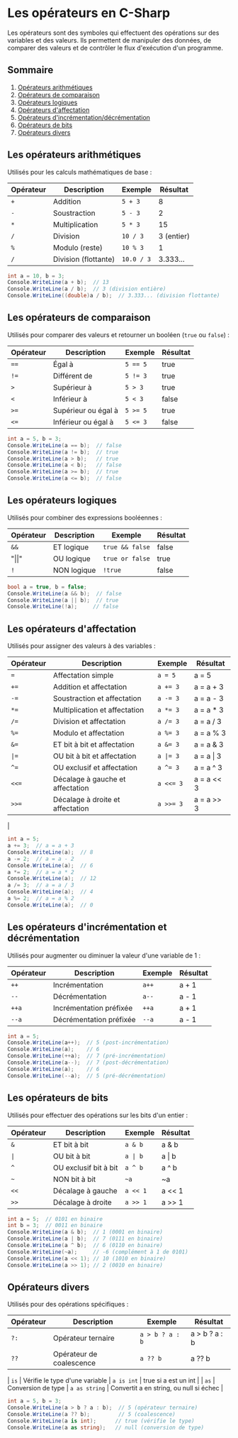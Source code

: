 # Les opérateurs en C-Sharp

Les opérateurs sont des symboles qui effectuent des opérations sur des variables et des valeurs. Ils permettent de manipuler des données, de comparer des valeurs et de contrôler le flux d'exécution d'un programme.

## Sommaire

1. [Opérateurs arithmétiques](#les-opérateurs-arithmétiques)
2. [Opérateurs de comparaison](#les-opérateurs-de-comparaison)
3. [Opérateurs logiques](#les-opérateurs-logiques)
4. [Opérateurs d'affectation](#les-opérateurs-daffectation)
5. [Opérateurs d'incrémentation/décrémentation](#les-opérateurs-dincrémentation-et-décrémentation)
6. [Opérateurs de bits](#les-opérateurs-de-bits)
7. [Opérateurs divers](#opérateurs-divers)

## Les opérateurs arithmétiques

Utilisés pour les calculs mathématiques de base :

| Opérateur | Description          | Exemple    | Résultat   |
| --------- | -------------------- | ---------- | ---------- |
| `+`       | Addition             | `5 + 3`    | 8          |
| `-`       | Soustraction         | `5 - 3`    | 2          |
| `*`       | Multiplication       | `5 * 3`    | 15         |
| `/`       | Division             | `10 / 3`   | 3 (entier) |
| `%`       | Modulo (reste)       | `10 % 3`   | 1          |
| `/`       | Division (flottante) | `10.0 / 3` | 3.333...   |

```csharp
int a = 10, b = 3;
Console.WriteLine(a + b);  // 13
Console.WriteLine(a / b);  // 3 (division entière)
Console.WriteLine((double)a / b);  // 3.333... (division flottante)
```

## Les opérateurs de comparaison

Utilisés pour comparer des valeurs et retourner un booléen (`true` ou `false`) :

| Opérateur | Description         | Exemple  | Résultat |
| --------- | ------------------- | -------- | -------- |
| `==`      | Égal à              | `5 == 5` | true     |
| `!=`      | Différent de        | `5 != 3` | true     |
| `>`       | Supérieur à         | `5 > 3`  | true     |
| `<`       | Inférieur à         | `5 < 3`  | false    |
| `>=`      | Supérieur ou égal à | `5 >= 5` | true     |
| `<=`      | Inférieur ou égal à | `5 <= 3` | false    |

```csharp
int a = 5, b = 3;
Console.WriteLine(a == b);  // false
Console.WriteLine(a != b);  // true
Console.WriteLine(a > b);   // true
Console.WriteLine(a < b);   // false
Console.WriteLine(a >= b);  // true
Console.WriteLine(a <= b);  // false
```

## Les opérateurs logiques

Utilisés pour combiner des expressions booléennes :

| Opérateur | Description | Exemple         | Résultat |
| --------- | ----------- | --------------- | -------- |
| `&&`      | ET logique  | `true && false` | false    |
| "\|\|"    | OU logique  | `true or false` | true     |
| `!`       | NON logique | `!true`         | false    |

```csharp
bool a = true, b = false;
Console.WriteLine(a && b);  // false
Console.WriteLine(a || b);  // true
Console.WriteLine(!a);     // false
```

## Les opérateurs d'affectation

Utilisés pour assigner des valeurs à des variables :

| Opérateur | Description                      | Exemple   | Résultat   |
| --------- | -------------------------------- | --------- | ---------- |
| `=`       | Affectation simple               | `a = 5`   | a = 5      |
| `+=`      | Addition et affectation          | `a += 3`  | a = a + 3  |
| `-=`      | Soustraction et affectation      | `a -= 3`  | a = a - 3  |
| `*=`      | Multiplication et affectation    | `a *= 3`  | a = a \* 3 |
| `/=`      | Division et affectation          | `a /= 3`  | a = a / 3  |
| `%=`      | Modulo et affectation            | `a %= 3`  | a = a % 3  |
| `&=`      | ET bit à bit et affectation      | `a &= 3`  | a = a & 3  |
| `\|=`     | OU bit à bit et affectation      | `a \|= 3` | a = a \| 3 |
| `^=`      | OU exclusif et affectation       | `a ^= 3`  | a = a ^ 3  |
| `<<=`     | Décalage à gauche et affectation | `a <<= 3` | a = a << 3 |
| `>>=`     | Décalage à droite et affectation | `a >>= 3` | a = a >> 3 |

|

```csharp
int a = 5;
a += 3;  // a = a + 3
Console.WriteLine(a);  // 8
a -= 2;  // a = a - 2
Console.WriteLine(a);  // 6
a *= 2;  // a = a * 2
Console.WriteLine(a);  // 12
a /= 3;  // a = a / 3
Console.WriteLine(a);  // 4
a %= 2;  // a = a % 2
Console.WriteLine(a);  // 0
```

## Les opérateurs d'incrémentation et décrémentation

Utilisés pour augmenter ou diminuer la valeur d'une variable de 1 :

| Opérateur | Description             | Exemple | Résultat |
| --------- | ----------------------- | ------- | -------- |
| `++`      | Incrémentation          | `a++`   | a + 1    |
| `--`      | Décrémentation          | `a--`   | a - 1    |
| `++a`     | Incrémentation préfixée | `++a`   | a + 1    |
| `--a`     | Décrémentation préfixée | `--a`   | a - 1    |

```csharp
int a = 5;
Console.WriteLine(a++);  // 5 (post-incrémentation)
Console.WriteLine(a);    // 6
Console.WriteLine(++a);  // 7 (pré-incrémentation)
Console.WriteLine(a--);  // 7 (post-décrémentation)
Console.WriteLine(a);    // 6
Console.WriteLine(--a);  // 5 (pré-décrémentation)
```

## Les opérateurs de bits

Utilisés pour effectuer des opérations sur les bits d'un entier :

| Opérateur | Description           | Exemple  | Résultat |
| --------- | --------------------- | -------- | -------- |
| `&`       | ET bit à bit          | `a & b`  | a & b    |
| `\|`      | OU bit à bit          | `a \| b` | a \| b   |
| `^`       | OU exclusif bit à bit | `a ^ b`  | a ^ b    |
| `~`       | NON bit à bit         | `~a`     | ~a       |
| `<<`      | Décalage à gauche     | `a << 1` | a << 1   |
| `>>`      | Décalage à droite     | `a >> 1` | a >> 1   |

```csharp
int a = 5;  // 0101 en binaire
int b = 3;  // 0011 en binaire
Console.WriteLine(a & b);  // 1 (0001 en binaire)
Console.WriteLine(a | b);  // 7 (0111 en binaire)
Console.WriteLine(a ^ b);  // 6 (0110 en binaire)
Console.WriteLine(~a);     // -6 (complément à 1 de 0101)
Console.WriteLine(a << 1); // 10 (1010 en binaire)
Console.WriteLine(a >> 1); // 2 (0010 en binaire)
```

## Opérateurs divers

Utilisés pour des opérations spécifiques :

| Opérateur | Description              | Exemple         | Résultat      |
| --------- | ------------------------ | --------------- | ------------- |
| `?:`      | Opérateur ternaire       | `a > b ? a : b` | a > b ? a : b |
| `??`      | Opérateur de coalescence | `a ?? b`        | a ?? b        |

| `is` | Vérifie le type d'une variable | `a is int` | true si a est un int |
| `as` | Conversion de type | `a as string` | Convertit a en string, ou null si échec |

```csharp
int a = 5, b = 3;
Console.WriteLine(a > b ? a : b);  // 5 (opérateur ternaire)
Console.WriteLine(a ?? b);         // 5 (coalescence)
Console.WriteLine(a is int);      // true (vérifie le type)
Console.WriteLine(a as string);   // null (conversion de type)
```
